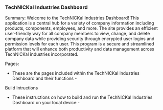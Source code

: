 ### TechNICKal Industries Dashboard

Summary: 
Welcome to the TechNICKal Industries Dashboard! This application is a central hub for a variety of company information including products, components, employees, and more.
The site provides an efficient user-friendly way for all company members to view, change, and delete company data while providing security through encrypted user logins and permission levels for each user.
This program is a secure and streamlined platform that will enhance both productivity and data management across TechNICKal industries incorporated.

Pages:
- These are the pages included within the TechNICKal Industries Dashboard and their functions -

Build Intructions
- These instructions on how to build and run the TechNICKal Industries Dashboard on your local device -

  
